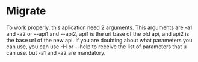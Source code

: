 # Migrate

To work properly, this aplication need 2 arguments. This arguments are -a1 and -a2 or --api1 and --api2, api1 is the url base of the old api, and api2 is the base url
of the new api. If you are doubting about what parameters you can use, you can use -H or --help to receive the list of parameters that u can use. but -a1
and -a2 are mandatory.
